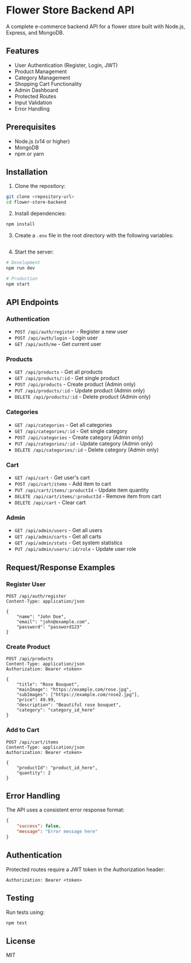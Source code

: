 # Flower Store Backend API

A complete e-commerce backend API for a flower store built with Node.js, Express, and MongoDB.

## Features

- User Authentication (Register, Login, JWT)
- Product Management
- Category Management
- Shopping Cart Functionality
- Admin Dashboard
- Protected Routes
- Input Validation
- Error Handling

## Prerequisites

- Node.js (v14 or higher)
- MongoDB
- npm or yarn

## Installation

1. Clone the repository:
```bash
git clone <repository-url>
cd flower-store-backend
```

2. Install dependencies:
```bash
npm install
```

3. Create a `.env` file in the root directory with the following variables:
```

```

4. Start the server:
```bash
# Development
npm run dev

# Production
npm start
```

## API Endpoints

### Authentication

- `POST /api/auth/register` - Register a new user
- `POST /api/auth/login` - Login user
- `GET /api/auth/me` - Get current user

### Products

- `GET /api/products` - Get all products
- `GET /api/products/:id` - Get single product
- `POST /api/products` - Create product (Admin only)
- `PUT /api/products/:id` - Update product (Admin only)
- `DELETE /api/products/:id` - Delete product (Admin only)

### Categories

- `GET /api/categories` - Get all categories
- `GET /api/categories/:id` - Get single category
- `POST /api/categories` - Create category (Admin only)
- `PUT /api/categories/:id` - Update category (Admin only)
- `DELETE /api/categories/:id` - Delete category (Admin only)

### Cart

- `GET /api/cart` - Get user's cart
- `POST /api/cart/items` - Add item to cart
- `PUT /api/cart/items/:productId` - Update item quantity
- `DELETE /api/cart/items/:productId` - Remove item from cart
- `DELETE /api/cart` - Clear cart

### Admin

- `GET /api/admin/users` - Get all users
- `GET /api/admin/carts` - Get all carts
- `GET /api/admin/stats` - Get system statistics
- `PUT /api/admin/users/:id/role` - Update user role

## Request/Response Examples

### Register User
```http
POST /api/auth/register
Content-Type: application/json

{
    "name": "John Doe",
    "email": "john@example.com",
    "password": "password123"
}
```

### Create Product
```http
POST /api/products
Content-Type: application/json
Authorization: Bearer <token>

{
    "title": "Rose Bouquet",
    "mainImage": "https://example.com/rose.jpg",
    "subImages": ["https://example.com/rose2.jpg"],
    "price": 49.99,
    "description": "Beautiful rose bouquet",
    "category": "category_id_here"
}
```

### Add to Cart
```http
POST /api/cart/items
Content-Type: application/json
Authorization: Bearer <token>

{
    "productId": "product_id_here",
    "quantity": 2
}
```

## Error Handling

The API uses a consistent error response format:

```json
{
    "success": false,
    "message": "Error message here"
}
```

## Authentication

Protected routes require a JWT token in the Authorization header:

```http
Authorization: Bearer <token>
```

## Testing

Run tests using:
```bash
npm test
```

## License

MIT 
